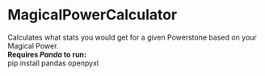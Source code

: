 # MagicalPowerCalculator
Calculates what stats you would get for a given Powerstone based on your Magical Power.  
**Requires _Panda_ to run:**  
pip install pandas openpyxl

